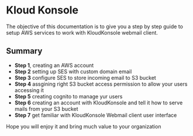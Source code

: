 # Kloud Konsole
The objective of this documentation is to give you a step by step guide to setup AWS services to work with KloudKonsole webmail client.

## Summary
- **Step 1**, creating an AWS account
- **Step 2** setting up SES with custom domain email
- **Step 3** configure SES to store incoming email to S3 bucket
- **Step 4** assgining right S3 bucket access permission to allow your users accessing it
- **Step 5** creating cognito to manage yur users
- **Step 6** creating an account with KloudKonsole and tell it how to serve mails from your S3 bucket
- **Step 7** get familiar with KloudKonsole Webmail client user interface

Hope you will enjoy it and bring much value to your organization
